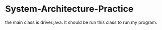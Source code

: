 # System-Architecture-Practice
   the main class is driver.java. It should be run this class to run my program. 
